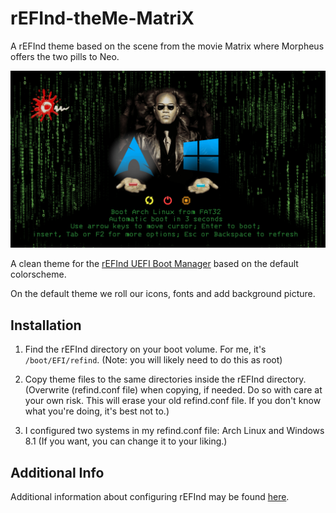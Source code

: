 # rEFInd-theMe-MatriX
A rEFInd theme based on the scene from the movie Matrix where Morpheus offers the two pills to Neo.


![](screenshot.png)

A clean theme for the [rEFInd UEFI Boot Manager](http://www.rodsbooks.com/refind/)
based on the default colorscheme.

On the default theme we roll our icons, fonts and add background picture.

## Installation

1. Find the rEFInd directory on your boot volume. For me, it's `/boot/EFI/refind`.
   (Note: you will likely need to do this as root)

2. Copy theme files to the same directories inside the rEFInd directory. (Overwrite (refind.conf file) when copying, if needed. Do so with care at your own risk. This will erase your old refind.conf file. If you don't know what you're doing, it's best not to.)

3. I configured two systems in my refind.conf file: Arch Linux and Windows 8.1 (If you want, you can change it to your liking.)

## Additional Info

Additional information about configuring rEFInd may be found [here](http://www.rodsbooks.com/refind/configfile.html).
